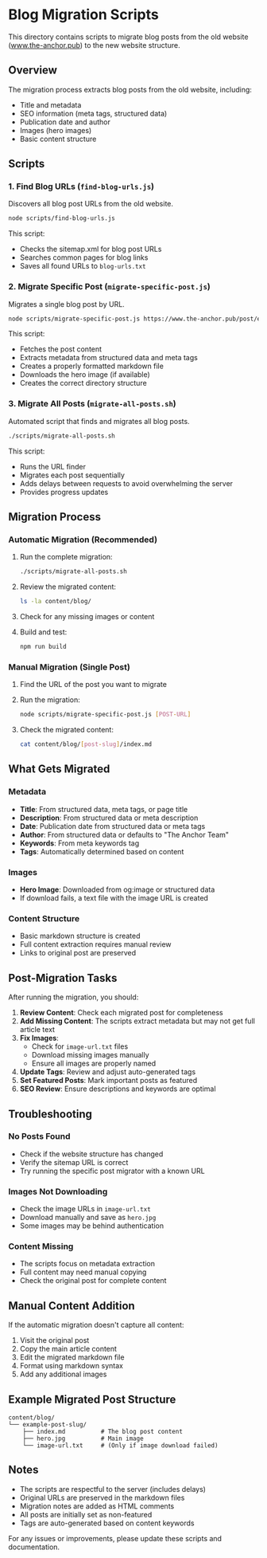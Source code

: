 # Blog Migration Scripts

This directory contains scripts to migrate blog posts from the old website (www.the-anchor.pub) to the new website structure.

## Overview

The migration process extracts blog posts from the old website, including:
- Title and metadata
- SEO information (meta tags, structured data)
- Publication date and author
- Images (hero images)
- Basic content structure

## Scripts

### 1. Find Blog URLs (`find-blog-urls.js`)

Discovers all blog post URLs from the old website.

```bash
node scripts/find-blog-urls.js
```

This script:
- Checks the sitemap.xml for blog post URLs
- Searches common pages for blog links
- Saves all found URLs to `blog-urls.txt`

### 2. Migrate Specific Post (`migrate-specific-post.js`)

Migrates a single blog post by URL.

```bash
node scripts/migrate-specific-post.js https://www.the-anchor.pub/post/example-post
```

This script:
- Fetches the post content
- Extracts metadata from structured data and meta tags
- Creates a properly formatted markdown file
- Downloads the hero image (if available)
- Creates the correct directory structure

### 3. Migrate All Posts (`migrate-all-posts.sh`)

Automated script that finds and migrates all blog posts.

```bash
./scripts/migrate-all-posts.sh
```

This script:
- Runs the URL finder
- Migrates each post sequentially
- Adds delays between requests to avoid overwhelming the server
- Provides progress updates

## Migration Process

### Automatic Migration (Recommended)

1. Run the complete migration:
   ```bash
   ./scripts/migrate-all-posts.sh
   ```

2. Review the migrated content:
   ```bash
   ls -la content/blog/
   ```

3. Check for any missing images or content

4. Build and test:
   ```bash
   npm run build
   ```

### Manual Migration (Single Post)

1. Find the URL of the post you want to migrate

2. Run the migration:
   ```bash
   node scripts/migrate-specific-post.js [POST-URL]
   ```

3. Check the migrated content:
   ```bash
   cat content/blog/[post-slug]/index.md
   ```

## What Gets Migrated

### Metadata
- **Title**: From structured data, meta tags, or page title
- **Description**: From structured data or meta description
- **Date**: Publication date from structured data or meta tags
- **Author**: From structured data or defaults to "The Anchor Team"
- **Keywords**: From meta keywords tag
- **Tags**: Automatically determined based on content

### Images
- **Hero Image**: Downloaded from og:image or structured data
- If download fails, a text file with the image URL is created

### Content Structure
- Basic markdown structure is created
- Full content extraction requires manual review
- Links to original post are preserved

## Post-Migration Tasks

After running the migration, you should:

1. **Review Content**: Check each migrated post for completeness
2. **Add Missing Content**: The scripts extract metadata but may not get full article text
3. **Fix Images**: 
   - Check for `image-url.txt` files
   - Download missing images manually
   - Ensure all images are properly named
4. **Update Tags**: Review and adjust auto-generated tags
5. **Set Featured Posts**: Mark important posts as featured
6. **SEO Review**: Ensure descriptions and keywords are optimal

## Troubleshooting

### No Posts Found
- Check if the website structure has changed
- Verify the sitemap URL is correct
- Try running the specific post migrator with a known URL

### Images Not Downloading
- Check the image URLs in `image-url.txt`
- Download manually and save as `hero.jpg`
- Some images may be behind authentication

### Content Missing
- The scripts focus on metadata extraction
- Full content may need manual copying
- Check the original post for complete content

## Manual Content Addition

If the automatic migration doesn't capture all content:

1. Visit the original post
2. Copy the main article content
3. Edit the migrated markdown file
4. Format using markdown syntax
5. Add any additional images

## Example Migrated Post Structure

```
content/blog/
└── example-post-slug/
    ├── index.md          # The blog post content
    ├── hero.jpg          # Main image
    └── image-url.txt     # (Only if image download failed)
```

## Notes

- The scripts are respectful to the server (includes delays)
- Original URLs are preserved in the markdown files
- Migration notes are added as HTML comments
- All posts are initially set as non-featured
- Tags are auto-generated based on content keywords

For any issues or improvements, please update these scripts and documentation.